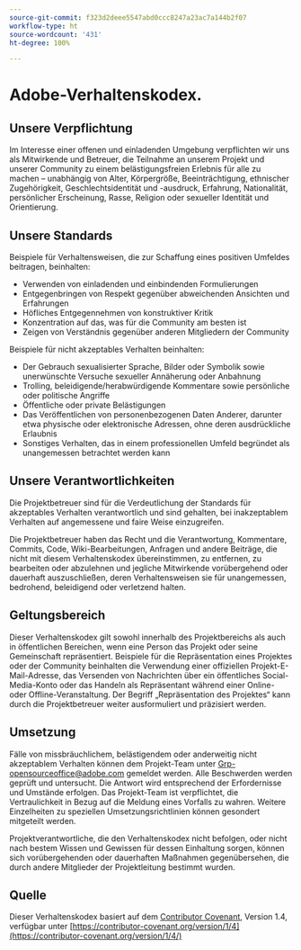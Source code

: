 ```yaml
---
source-git-commit: f323d2deee5547abd0ccc8247a23ac7a144b2f07
workflow-type: ht
source-wordcount: '431'
ht-degree: 100%

---
```

# Adobe-Verhaltenskodex.

## Unsere Verpflichtung

Im Interesse einer offenen und einladenden Umgebung verpflichten wir uns als Mitwirkende und Betreuer, die Teilnahme an unserem Projekt und unserer Community zu einem belästigungsfreien Erlebnis für alle zu machen – unabhängig von Alter, Körpergröße, Beeinträchtigung, ethnischer Zugehörigkeit, Geschlechtsidentität und -ausdruck, Erfahrung, Nationalität, persönlicher Erscheinung, Rasse, Religion oder sexueller Identität und Orientierung.

## Unsere Standards

Beispiele für Verhaltensweisen, die zur Schaffung eines positiven Umfeldes beitragen, beinhalten:

* Verwenden von einladenden und einbindenden Formulierungen
* Entgegenbringen von Respekt gegenüber abweichenden Ansichten und Erfahrungen
* Höfliches Entgegennehmen von konstruktiver Kritik
* Konzentration auf das, was für die Community am besten ist
* Zeigen von Verständnis gegenüber anderen Mitgliedern der Community

Beispiele für nicht akzeptables Verhalten beinhalten:

* Der Gebrauch sexualisierter Sprache, Bilder oder Symbolik sowie unerwünschte Versuche sexueller Annäherung oder Anbahnung
* Trolling, beleidigende/herabwürdigende Kommentare sowie persönliche oder politische Angriffe
* Öffentliche oder private Belästigungen
* Das Veröffentlichen von personenbezogenen Daten Anderer, darunter etwa physische oder elektronische Adressen, ohne deren ausdrückliche Erlaubnis
* Sonstiges Verhalten, das in einem professionellen Umfeld begründet als unangemessen betrachtet werden kann

## Unsere Verantwortlichkeiten

Die Projektbetreuer sind für die Verdeutlichung der Standards für akzeptables Verhalten verantwortlich und sind gehalten, bei inakzeptablem Verhalten auf angemessene und faire Weise einzugreifen.

Die Projektbetreuer haben das Recht und die Verantwortung, Kommentare, Commits, Code, Wiki-Bearbeitungen, Anfragen und andere Beiträge, die nicht mit diesem Verhaltenskodex übereinstimmen, zu entfernen, zu bearbeiten oder abzulehnen und jegliche Mitwirkende vorübergehend oder dauerhaft auszuschließen, deren Verhaltensweisen sie für unangemessen, bedrohend, beleidigend oder verletzend halten.

## Geltungsbereich

Dieser Verhaltenskodex gilt sowohl innerhalb des Projektbereichs als auch in öffentlichen Bereichen, wenn eine Person das Projekt oder seine Gemeinschaft repräsentiert. Beispiele für die Repräsentation eines Projektes oder der Community beinhalten die Verwendung einer offiziellen Projekt-E-Mail-Adresse, das Versenden von Nachrichten über ein öffentliches Social-Media-Konto oder das Handeln als Repräsentant während einer Online- oder Offline-Veranstaltung. Der Begriff „Repräsentation des Projektes“ kann durch die Projektbetreuer weiter ausformuliert und präzisiert werden.

## Umsetzung

Fälle von missbräuchlichem, belästigendem oder anderweitig nicht akzeptablem Verhalten können dem Projekt-Team unter Grp-opensourceoffice@adobe.com gemeldet werden. Alle Beschwerden werden geprüft und untersucht. Die Antwort wird entsprechend der Erfordernisse und Umstände erfolgen. Das Projekt-Team ist verpflichtet, die Vertraulichkeit in Bezug auf die Meldung eines Vorfalls zu wahren. Weitere Einzelheiten zu speziellen Umsetzungsrichtlinien können gesondert mitgeteilt werden.

Projektverantwortliche, die den Verhaltenskodex nicht befolgen, oder nicht nach bestem Wissen und Gewissen für dessen Einhaltung sorgen, können sich vorübergehenden oder dauerhaften Maßnahmen gegenübersehen, die durch andere Mitglieder der Projektleitung bestimmt wurden.

## Quelle

Dieser Verhaltenskodex basiert auf dem [Contributor Covenant](https://contributor-covenant.org), Version 1.4, verfügbar unter [https://contributor-covenant.org/version/1/4](https://contributor-covenant.org/version/1/4/)
